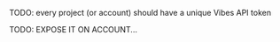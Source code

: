 TODO: every project (or account) should have a unique Vibes API token


TODO: EXPOSE IT ON ACCOUNT...